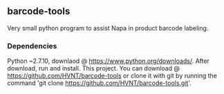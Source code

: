 ## barcode-tools
Very small python program to assist Napa in product barcode labeling.

### Dependencies
Python ~2.7.10, downlaod  @ https://www.python.org/downloads/. After download, run and install.
This project. You can download @ https://github.com/HVNT/barcode-tools or clone it with git by running the command 'git clone https://github.com/HVNT/barcode-tools.git'.  
